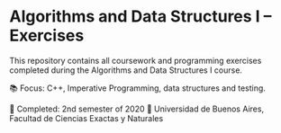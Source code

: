 # Algorithms and Data Structures I – Exercises

This repository contains all coursework and programming exercises completed during the Algorithms and Data Structures I course.

📚 Focus: C++, Imperative Programming, data structures and testing.

📅 Completed: 2nd semester of 2020
🏫 Universidad de Buenos Aires, Facultad de Ciencias Exactas y Naturales
